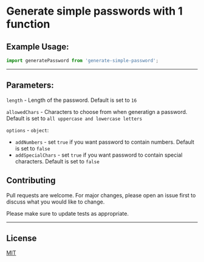# Generate simple passwords with 1 function

## Example Usage:

```js
import generatePassword from 'generate-simple-password';
```

---

## Parameters:

`length` - Length of the password. Default is set to `16`

`allowedChars` - Characters to choose from when generatign a password. Default
is set to `all uppercase and lowercase letters`

`options` - `object`:

- `addNumbers` - set `true` if you want password to contain numbers. Default is
  set to `false`
- `addSpecialChars` - set `true` if you want password to contain special
  characters. Default is set to `false`

## Contributing

Pull requests are welcome. For major changes, please open an issue first to
discuss what you would like to change.

Please make sure to update tests as appropriate.

---

## License

[MIT](https://choosealicense.com/licenses/mit/)
